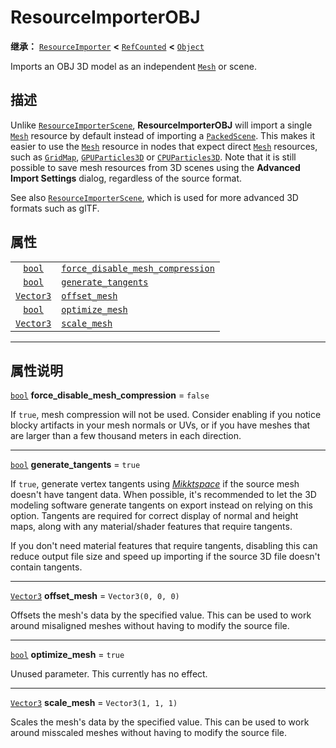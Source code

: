 <!-- ⚠ 请勿编辑本文件 ⚠ -->
<!-- 本文档使用脚本从 WeDot 引擎源码仓库生成。 -->
<!-- 生成脚本：https://github.com/WeDot-Engine/WeDot/tree/4.3/doc/tools/make_md.py； -->
<!-- 原文件：https://github.com/WeDot-Engine/WeDot/tree/4.3/doc/classes/ResourceImporterOBJ.xml。 -->

<div id="_class_resourceimporterobj"></div>

# ResourceImporterOBJ

**继承：** [`ResourceImporter`](class_resourceimporter.md) **<** [`RefCounted`](class_refcounted.md) **<** [`Object`](class_object.md)

Imports an OBJ 3D model as an independent [`Mesh`](class_mesh.md) or scene.

## 描述

Unlike [`ResourceImporterScene`](class_resourceimporterscene.md), **ResourceImporterOBJ** will import a single [`Mesh`](class_mesh.md) resource by default instead of importing a [`PackedScene`](class_packedscene.md). This makes it easier to use the [`Mesh`](class_mesh.md) resource in nodes that expect direct [`Mesh`](class_mesh.md) resources, such as [`GridMap`](class_gridmap.md), [`GPUParticles3D`](class_gpuparticles3d.md) or [`CPUParticles3D`](class_cpuparticles3d.md). Note that it is still possible to save mesh resources from 3D scenes using the **Advanced Import Settings** dialog, regardless of the source format.

See also [`ResourceImporterScene`](class_resourceimporterscene.md), which is used for more advanced 3D formats such as glTF.

## 属性

|||
|:-:|:--|
| [`bool`](class_bool.md)       | [`force_disable_mesh_compression`](class_resourceimporterobj.md#class_resourceimporterobj_property_force_disable_mesh_compression) | ``false``            |
| [`bool`](class_bool.md)       | [`generate_tangents`](class_resourceimporterobj.md#class_resourceimporterobj_property_generate_tangents)                           | ``true``             |
| [`Vector3`](class_vector3.md) | [`offset_mesh`](class_resourceimporterobj.md#class_resourceimporterobj_property_offset_mesh)                                       | ``Vector3(0, 0, 0)`` |
| [`bool`](class_bool.md)       | [`optimize_mesh`](class_resourceimporterobj.md#class_resourceimporterobj_property_optimize_mesh)                                   | ``true``             |
| [`Vector3`](class_vector3.md) | [`scale_mesh`](class_resourceimporterobj.md#class_resourceimporterobj_property_scale_mesh)                                         | ``Vector3(1, 1, 1)`` |

<!-- rst-class:: classref-section-separator -->

---

## 属性说明

<div id="_class_resourceimporterobj_property_force_disable_mesh_compression"></div>

[`bool`](class_bool.md) **force_disable_mesh_compression** = ``false`` <div id="class_resourceimporterobj_property_force_disable_mesh_compression"></div>

If `true`, mesh compression will not be used. Consider enabling if you notice blocky artifacts in your mesh normals or UVs, or if you have meshes that are larger than a few thousand meters in each direction.

<!-- rst-class:: classref-item-separator -->

---

<div id="_class_resourceimporterobj_property_generate_tangents"></div>

[`bool`](class_bool.md) **generate_tangents** = ``true`` <div id="class_resourceimporterobj_property_generate_tangents"></div>

If `true`, generate vertex tangents using [*Mikktspace*](http://www.mikktspace.com/) if the source mesh doesn't have tangent data. When possible, it's recommended to let the 3D modeling software generate tangents on export instead on relying on this option. Tangents are required for correct display of normal and height maps, along with any material/shader features that require tangents.

If you don't need material features that require tangents, disabling this can reduce output file size and speed up importing if the source 3D file doesn't contain tangents.

<!-- rst-class:: classref-item-separator -->

---

<div id="_class_resourceimporterobj_property_offset_mesh"></div>

[`Vector3`](class_vector3.md) **offset_mesh** = ``Vector3(0, 0, 0)`` <div id="class_resourceimporterobj_property_offset_mesh"></div>

Offsets the mesh's data by the specified value. This can be used to work around misaligned meshes without having to modify the source file.

<!-- rst-class:: classref-item-separator -->

---

<div id="_class_resourceimporterobj_property_optimize_mesh"></div>

[`bool`](class_bool.md) **optimize_mesh** = ``true`` <div id="class_resourceimporterobj_property_optimize_mesh"></div>

Unused parameter. This currently has no effect.

<!-- rst-class:: classref-item-separator -->

---

<div id="_class_resourceimporterobj_property_scale_mesh"></div>

[`Vector3`](class_vector3.md) **scale_mesh** = ``Vector3(1, 1, 1)`` <div id="class_resourceimporterobj_property_scale_mesh"></div>

Scales the mesh's data by the specified value. This can be used to work around misscaled meshes without having to modify the source file.

[^virtual]: 本方法通常需要用户覆盖才能生效。
[^const]: 本方法无副作用，不会修改该实例的任何成员变量。
[^vararg]: 本方法除了能接受在此处描述的参数外，还能够继续接受任意数量的参数。
[^constructor]: 本方法用于构造某个类型。
[^static]: 调用本方法无需实例，可直接使用类名进行调用。
[^operator]: 本方法描述的是使用本类型作为左操作数的有效运算符。
[^bitfield]: 这个值是由下列位标志构成位掩码的整数。
[^void]: 无返回值。
